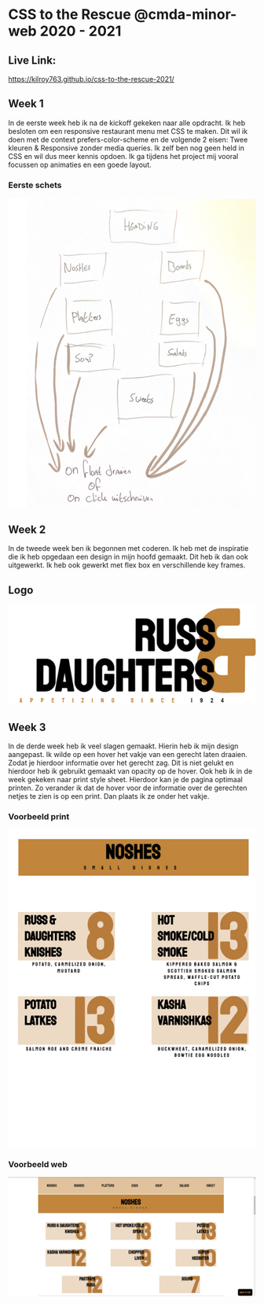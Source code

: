 # CSS to the Rescue @cmda-minor-web 2020 - 2021
## Live Link:
https://kilroy763.github.io/css-to-the-rescue-2021/

## Week 1 
In de eerste week heb ik na de kickoff gekeken naar alle opdracht. Ik heb besloten om een responsive restaurant menu met CSS te maken. Dit wil ik doen met de context prefers-color-scheme en de volgende 2 eisen: Twee kleuren & Responsive zonder media queries. Ik zelf ben nog geen held in CSS en wil dus meer kennis opdoen. Ik ga tijdens het project mij vooral focussen op animaties en een goede layout.

### Eerste schets

![alt text](https://github.com/kilroy763/css-to-the-rescue-2021/blob/master/docs/img/sdchets.jpg?raw=true "Title")

## Week 2

In de tweede week ben ik begonnen met coderen. Ik heb met de inspiratie die ik heb opgedaan een design in mijn hoofd gemaakt. Dit heb ik dan ook uitgewerkt. Ik heb ook gewerkt met flex box en verschillende key frames. 

## Logo
![logo](https://github.com/kilroy763/css-to-the-rescue-2021/blob/master/docs/img/russ&daughters.jpg?raw=true)

## Week 3

In de derde week heb ik veel slagen gemaakt. Hierin heb ik mijn design aangepast. Ik wilde op een hover het vakje van een gerecht laten draaien. Zodat je hierdoor informatie over het gerecht zag. Dit is niet gelukt en hierdoor heb ik gebruikt gemaakt van opacity op de hover. Ook heb ik in de week gekeken naar print style sheet. Hierdoor kan je de pagina optimaal printen. Zo verander ik dat de hover voor de informatie over de gerechten netjes te zien is op een print. Dan plaats ik ze onder het vakje.

### Voorbeeld print
![Printstytlesheet](https://github.com/kilroy763/css-to-the-rescue-2021/blob/master/docs/img/printlayout.jpg?raw=true)

### Voorbeeld web
![Weblayout](https://github.com/kilroy763/css-to-the-rescue-2021/blob/master/docs/img/weblayout.jpg?raw=true)
